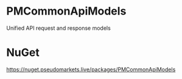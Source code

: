 # PMCommonApiModels
Unified API request and response models

# NuGet
https://nuget.pseudomarkets.live/packages/PMCommonApiModels
